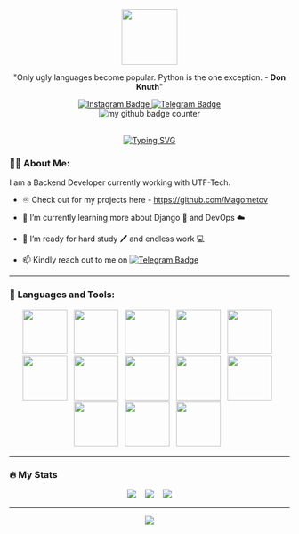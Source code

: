 <html>
  <link rel="stylesheet" href="https://cdn.jsdelivr.net/gh/devicons/devicon@v2.15.1/devicon.min.css">

  <div id="header" align="center">
    <img src="https://media.giphy.com/media/3Xw8jY3zbFRtFd6eK8/giphy.gif" width="100"/>
  </div>

  <p align="center">"Only ugly languages become popular. Python is the one exception. - <strong>Don Knuth</strong>"</p>

  <div id="badges" align="center">
    <a target="_blank" href="https://www.instagram.com/__a.n.z.__/">
      <img src="https://img.shields.io/badge/Instagram-blue?style=for-the-badge&logo=instagram" alt="Instagram Badge"/>
    </a>
    </a>
    <a target="_blank" href="https://t.me/novi_dev">
      <img src="https://img.shields.io/badge/Telegram-blue?style=for-the-badge&logo=telegram&logoColor=white" alt="Telegram Badge"/>
    </a>
  </div>
  <div id="header" align="center">
  <img src="https://komarev.com/ghpvc/?username=CFCIfe&style=flat-square&color=blue" alt="my github badge counter" />
  </div>
  <br />

  <p align="center">
    <a href="https://git.io/typing-svg"><img src="https://readme-typing-svg.demolab.com?font=FFF+Tusj&center=true&width=380&height=50&duration=4000&pause=1000&lines=Hi%2C+My+name+is+Anzor;Hit+me+up+for+Python+projects.;I'm+open+to+learning." alt="Typing SVG" /></a>
  </p>


  ### :technologist: **About Me**:

  I am a Backend Developer currently working with UTF-Tech.

  - ♾️ Check out for my projects here - https://github.com/Magometov

  - 🌱 I’m currently learning more about Django 🐍 and DevOps :cloud:

  - 🤔 I’m ready for hard study :pen: and endless work 💻


  - :mailbox: Kindly reach out to me on [![Telegram Badge](https://img.shields.io/badge/-Telegram-blue?style=flat&logo=Telegram&logoColor=white)](https://t.me/novi_dev)

  ---

  ### :hammer: **Languages and Tools**:
  <div id="languages" align="center">
    <img src="https://cdn.jsdelivr.net/gh/devicons/devicon/icons/linux/linux-original.svg" width="80" height="80"/>&nbsp;&nbsp;
    <img src="https://cdn.jsdelivr.net/gh/devicons/devicon/icons/docker/docker-original-wordmark.svg" width="80" height="80"/>&nbsp;&nbsp;
    <img src="https://cdn.jsdelivr.net/gh/devicons/devicon/icons/python/python-original-wordmark.svg" width="80" height="80"/>&nbsp;&nbsp;
    <img src="https://cdn.jsdelivr.net/gh/devicons/devicon/icons/django/django-plain.svg" width="80" height="80"/>&nbsp;&nbsp;
    <img src="https://cdn.jsdelivr.net/gh/devicons/devicon/icons/git/git-plain-wordmark.svg" width="80" height="80"/>&nbsp;&nbsp;
    <img src="https://cdn.jsdelivr.net/gh/devicons/devicon/icons/github/github-original-wordmark.svg" width="80" height="80"/>&nbsp;&nbsp;
    <img src="https://cdn.jsdelivr.net/gh/devicons/devicon/icons/gitlab/gitlab-original-wordmark.svg" width="80" height="80"/>&nbsp;&nbsp;
    <img src="https://cdn.jsdelivr.net/gh/devicons/devicon/icons/postgresql/postgresql-plain-wordmark.svg" width="80" height="80"/>&nbsp;&nbsp;
    <img src="https://cdn.jsdelivr.net/gh/devicons/devicon/icons/redis/redis-plain.svg" width="80" height="80"/>&nbsp;&nbsp;
    <img src="https://cdn.jsdelivr.net/gh/devicons/devicon/icons/nginx/nginx-original.svg" width="80" height="80"/>&nbsp;&nbsp;
    <img src="https://cdn.jsdelivr.net/gh/devicons/devicon/icons/bash/bash-plain.svg" width="80" height="80"/>&nbsp;&nbsp;
    <img src="https://cdn.jsdelivr.net/gh/devicons/devicon/icons/ssh/ssh-original-wordmark.svg" width="80" height="80"/>&nbsp;&nbsp;
    <img src="https://cdn.jsdelivr.net/gh/devicons/devicon/icons/markdown/markdown-original.svg" width="80" height="80"/>&nbsp;&nbsp;
    
  </div>

  ---

  ### :fire: My Stats

  <div id="stats" align="center">
  <img src="http://github-readme-streak-stats.herokuapp.com?user=Magometov&theme=dark&date_format=M%20j%5B%2C%20Y%5D" />&nbsp;&nbsp;&nbsp;
  <img src="https://github-readme-stats.vercel.app/api/top-langs/?username=Magometov&layout=compact&theme=vision-friendly-dark"/>&nbsp;&nbsp;&nbsp;
  <img src="https://github-readme-stats.vercel.app/api?username=Magometov&show_icons=true&theme=radical"/>
  </div>

  ---

  
  <div id="jokes" align="center">
  <img src="https://readme-jokes.vercel.app/api?hideBorder&theme=cobalt"/>
  </div>
</html>
